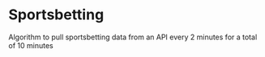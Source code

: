 # Sportsbetting
Algorithm to pull sportsbetting data from an API every 2 minutes for a total of 10 minutes
